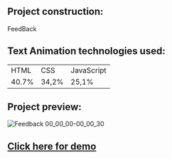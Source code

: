 ## Project construction:

FeedBack


## Text Animation technologies used:

<table>
<tr>
<td> HTML </td>
<td> CSS </td>
<td> JavaScript </td>
</tr>
<tr>
<td> 40.7% </td>
<td> 34,2% </td>
<td> 25,1% </td>
</tr>
<table>

## Project preview:
  
  ![Feedback 00_00_00-00_00_30](https://user-images.githubusercontent.com/65191024/214736235-0b080289-18e3-4c23-92de-c2c03a01672e.gif)

## <a href="">Click here for demo<a>